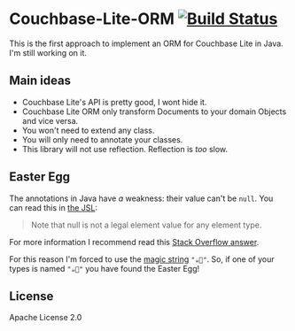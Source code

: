 # Couchbase-Lite-ORM [![Build Status](https://travis-ci.org/BraisGabin/couchbase-lite-orm.svg?branch=master)](https://travis-ci.org/BraisGabin/couchbase-lite-orm)

This is the first approach to implement an ORM for Couchbase Lite in Java. I'm still working on it.

## Main ideas
- Couchbase Lite's API is pretty good, I wont hide it.
- Couchbase Lite ORM only transform Documents to your domain Objects and vice versa.
- You won't need to extend any class.
- You will only need to annotate your classes.
- This library will not use reflection. Reflection is *too* slow.

## Easter Egg
The annotations in Java have *a* weakness: their value can't be `null`. You can read this in [the JSL](JSL):

> Note that null is not a legal element value for any element type.

For more information I recommend read this [Stack Overflow answer](so-default-null).

For this reason I'm forced to use the [magic string](magic-string) `"☕️💩"`. So, if one of your types is named `"☕️💩"` you have found the Easter Egg!

## License
Apache License 2.0

 [JSL]: http://docs.oracle.com/javase/specs/jls/se7/html/jls-9.html#jls-9.7.1
 [so-default-null-]: http://stackoverflow.com/a/1178272/842697
 [magic-string]: http://en.wikipedia.org/wiki/Magic_string
